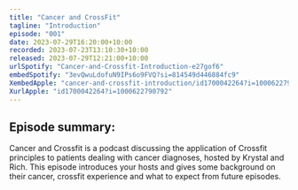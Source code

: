 ```yaml
---
title: "Cancer and CrossFit"
tagline: "Introduction"
episode: "001"
date: 2023-07-29T16:20:00+10:00
recorded: 2023-07-23T13:10:30+10:00
released: 2023-07-29T12:21:00+10:00
urlSpotify: "Cancer-and-Crossfit-Introduction-e27gof6"
embedSpotify: "3evQwuLdofuN9IPs6o9FVQ?si=814549d446884fc9"
XembedApple: "cancer-and-crossfit-introduction/id1700042264?i=1000622790792"
XurlApple: "id1700042264?i=1000622790792"
---
```

## Episode summary:

Cancer and Crossfit is a podcast discussing the application of Crossfit
principles to patients dealing with cancer diagnoses, hosted by Krystal and
Rich. This episode introduces your hosts and gives some background on their
cancer, crossfit experience and what to expect from future episodes.
